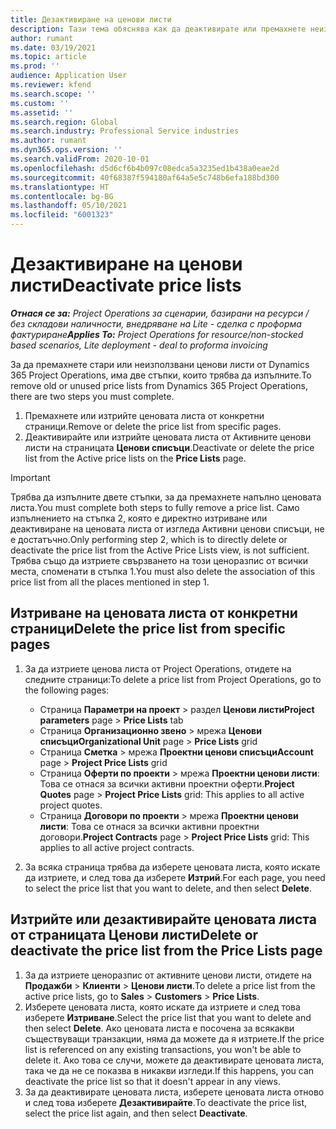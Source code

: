 ```yaml
---
title: Дезактивиране на ценови листи
description: Тази тема обяснява как да деактивирате или премахнете неизползвани или стари ценови листи.
author: rumant
ms.date: 03/19/2021
ms.topic: article
ms.prod: ''
audience: Application User
ms.reviewer: kfend
ms.search.scope: ''
ms.custom: ''
ms.assetid: ''
ms.search.region: Global
ms.search.industry: Professional Service industries
ms.author: rumant
ms.dyn365.ops.version: ''
ms.search.validFrom: 2020-10-01
ms.openlocfilehash: d5d6cf6b4b097c08edca5a3235ed1b438a0eae2d
ms.sourcegitcommit: 40f68387f594180af64a5e5c748b6efa188bd300
ms.translationtype: HT
ms.contentlocale: bg-BG
ms.lasthandoff: 05/10/2021
ms.locfileid: "6001323"
---
```

# <a name="deactivate-price-lists"></a><span data-ttu-id="8902d-103">Дезактивиране на ценови листи</span><span class="sxs-lookup"><span data-stu-id="8902d-103">Deactivate price lists</span></span> 

<span data-ttu-id="8902d-104">_**Отнася се за:** Project Operations за сценарии, базирани на ресурси / без складови наличности, внедряване на Lite - сделка с проформа фактуриране_</span><span class="sxs-lookup"><span data-stu-id="8902d-104">_**Applies To:** Project Operations for resource/non-stocked based scenarios, Lite deployment - deal to proforma invoicing_</span></span>

<span data-ttu-id="8902d-105">За да премахнете стари или неизползвани ценови листи от Dynamics 365 Project Operations, има две стъпки, които трябва да изпълните.</span><span class="sxs-lookup"><span data-stu-id="8902d-105">To remove old or unused price lists from Dynamics 365 Project Operations, there are two steps you must complete.</span></span> 

1. <span data-ttu-id="8902d-106">Премахнете или изтрийте ценовата листа от конкретни страници.</span><span class="sxs-lookup"><span data-stu-id="8902d-106">Remove or delete the price list from specific pages.</span></span>
2. <span data-ttu-id="8902d-107">Деактивирайте или изтрийте ценовата листа от Активните ценови листи на страницата **Ценови списъци**.</span><span class="sxs-lookup"><span data-stu-id="8902d-107">Deactivate or delete the price list from the Active price lists on the **Price Lists** page.</span></span>

>[!IMPORTANT]
> <span data-ttu-id="8902d-108">Трябва да изпълните двете стъпки, за да премахнете напълно ценовата листа.</span><span class="sxs-lookup"><span data-stu-id="8902d-108">You must complete both steps to fully remove a price list.</span></span> <span data-ttu-id="8902d-109">Само изпълнението на стъпка 2, която е директно изтриване или деактивиране на ценовата листа от изгледа Активни ценови списъци, не е достатъчно.</span><span class="sxs-lookup"><span data-stu-id="8902d-109">Only performing step 2, which is to directly delete or deactivate the price list from the Active Price Lists view, is not sufficient.</span></span> <span data-ttu-id="8902d-110">Трябва също да изтриете свързването на този ценоразпис от всички места, споменати в стъпка 1.</span><span class="sxs-lookup"><span data-stu-id="8902d-110">You must also delete the association of this price list from all the places mentioned in step 1.</span></span>

## <a name="delete-the-price-list-from-specific-pages"></a><span data-ttu-id="8902d-111">Изтриване на ценовата листа от конкретни страници</span><span class="sxs-lookup"><span data-stu-id="8902d-111">Delete the price list from specific pages</span></span>
1. <span data-ttu-id="8902d-112">За да изтриете ценова листа от Project Operations, отидете на следните страници:</span><span class="sxs-lookup"><span data-stu-id="8902d-112">To delete a price list from Project Operations, go to the following pages:</span></span>  

      - <span data-ttu-id="8902d-113">Страница **Параметри на проект** > раздел **Ценови листи**</span><span class="sxs-lookup"><span data-stu-id="8902d-113">**Project parameters** page > **Price Lists** tab</span></span>
      - <span data-ttu-id="8902d-114">Страница **Организационно звено** > мрежа **Ценови списъци**</span><span class="sxs-lookup"><span data-stu-id="8902d-114">**Organizational Unit** page > **Price Lists** grid</span></span>
      - <span data-ttu-id="8902d-115">Страница **Сметка** > мрежа **Проектни ценови списъци**</span><span class="sxs-lookup"><span data-stu-id="8902d-115">**Account** page > **Project Price Lists** grid</span></span>
      - <span data-ttu-id="8902d-116">Страница **Оферти по проекти** > мрежа **Проектни ценови листи**: Това се отнася за всички активни проектни оферти.</span><span class="sxs-lookup"><span data-stu-id="8902d-116">**Project Quotes** page > **Project Price Lists** grid: This applies to all active project quotes.</span></span>
      - <span data-ttu-id="8902d-117">Страница **Договори по проекти** > мрежа **Проектни ценови листи**: Това се отнася за всички активни проектни договори.</span><span class="sxs-lookup"><span data-stu-id="8902d-117">**Project Contracts** page > **Project Price Lists** grid: This applies to all active project contracts.</span></span>

 2. <span data-ttu-id="8902d-118">За всяка страница трябва да изберете ценовата листа, която искате да изтриете, и след това да изберете **Изтрий**.</span><span class="sxs-lookup"><span data-stu-id="8902d-118">For each page, you need to select the price list that you want to delete, and then select **Delete**.</span></span> 
 
## <a name="delete-or-deactivate-the-price-list-from-the-price-lists-page"></a><span data-ttu-id="8902d-119">Изтрийте или дезактивирайте ценовата листа от страницата Ценови листи</span><span class="sxs-lookup"><span data-stu-id="8902d-119">Delete or deactivate the price list from the Price Lists page</span></span>
 
1. <span data-ttu-id="8902d-120">За да изтриете ценоразпис от активните ценови листи, отидете на **Продажби** > **Клиенти** > **Ценови листи**.</span><span class="sxs-lookup"><span data-stu-id="8902d-120">To delete a price list from the active price lists, go to **Sales** > **Customers** > **Price Lists**.</span></span> 
2. <span data-ttu-id="8902d-121">Изберете ценовата листа, която искате да изтриете и след това изберете **Изтриване**.</span><span class="sxs-lookup"><span data-stu-id="8902d-121">Select the price list that you want to delete and then select **Delete**.</span></span> <span data-ttu-id="8902d-122">Ако ценовата листа е посочена за всякакви съществуващи транзакции, няма да можете да я изтриете.</span><span class="sxs-lookup"><span data-stu-id="8902d-122">If the price list is referenced on any existing transactions, you won't be able to delete it.</span></span> <span data-ttu-id="8902d-123">Ако това се случи, можете да деактивирате ценовата листа, така че да не се показва в никакви изгледи.</span><span class="sxs-lookup"><span data-stu-id="8902d-123">If this happens, you can deactivate the price list so that it doesn't appear in any views.</span></span> 
3. <span data-ttu-id="8902d-124">За да деактивирате ценовата листа, изберете ценовата листа отново и след това изберете **Дезактивирайте**.</span><span class="sxs-lookup"><span data-stu-id="8902d-124">To deactivate the price list, select the price list again, and then select **Deactivate**.</span></span>   
